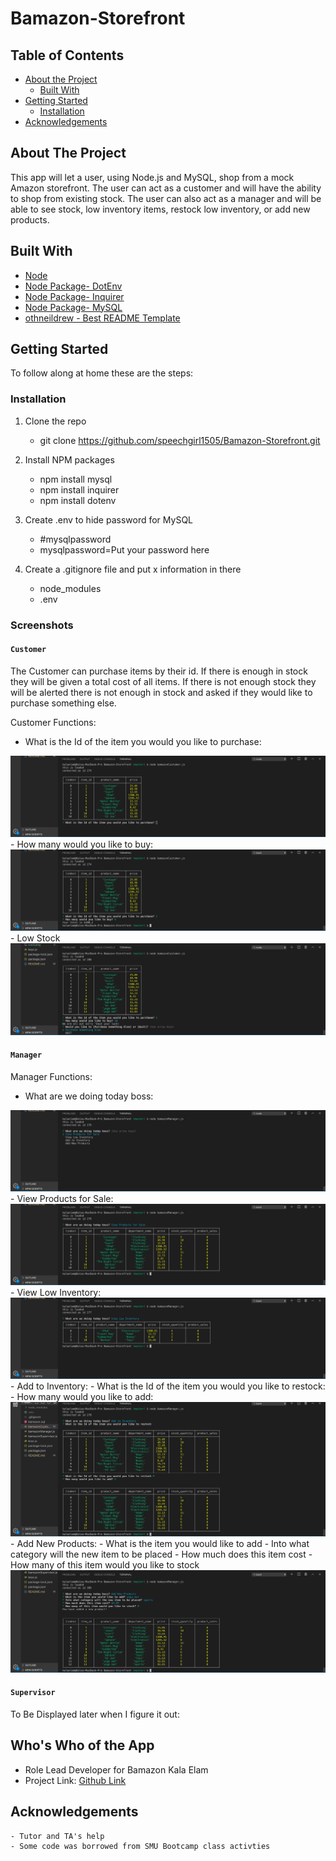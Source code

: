 # Bamazon-Storefront

<!-- PROJECT SHIELDS -->
<!--
*** I'm using markdown "reference style" links for readability.
*** Reference links are enclosed in brackets [ ] instead of parentheses ( ).
*** See the bottom of this document for the declaration of the reference variables
*** for contributors-url, forks-url, etc. This is an optional, concise syntax you may use.
*** https://www.markdownguide.org/basic-syntax/#reference-style-links
-->

<!-- TABLE OF CONTENTS -->

## Table of Contents
- [About the Project](#about-the-project)
    - [Built With](#built-with)
- [Getting Started](#getting-started)
    - [Installation](#installation)
- [Acknowledgements](#acknowledgements)

<!-- ABOUT THE PROJECT -->
## About The Project

This app will let a user, using Node.js and MySQL, shop from a mock Amazon storefront. The user can act as a customer and will have the ability to shop from existing stock. The user can also act as a manager and will be able to see stock, low inventory items, restock low inventory, or add new products. 

## Built With
- [Node](https://nodejs.org/en/)
- [Node Package- DotEnv](https://www.npmjs.com/package/dotenv)
- [Node Package- Inquirer](https://www.npmjs.com/package/inquirer)
- [Node Package- MySQL](https://www.npmjs.com/package/mysql)
- [othneildrew - Best README Template](https://github.com/othneildrew/Best-README-Template)

<!-- GETTING STARTED -->
## Getting Started
To follow along at home these are the steps:

### Installation
1. Clone the repo 
    - git clone https://github.com/speechgirl1505/Bamazon-Storefront.git

2. Install NPM packages
    - npm install mysql
    - npm install inquirer
    - npm install dotenv

3. Create .env to hide password for MySQL
    - #mysqlpassword
    - mysqlpassword=Put your password here

4. Create a .gitignore file and put x information in there
    - node_modules
    - .env

### Screenshots

#### `Customer`

The Customer can purchase items by their id. If there is enough in stock they will be given a total cost of all items. If there is not enough stock they will be alerted there is not enough in stock and asked if they would like to purchase something else.

Customer Functions:

- What is the Id of the item you would you like to purchase:
<img src="cus1.png"/>
- How many would you like to buy:
<img src="cus2.png"/>
- Low Stock
<img src="cus3.png"/>

#### `Manager`

Manager Functions:
- What are we doing today boss:
<img src="man1.png"/>
    - View Products for Sale:
    <img src="man2.png"/>
    - View Low Inventory: 
    <img src="man3.png"/>
    - Add to Inventory:
        - What is the Id of the item you would you like to restock:
        - How many would you like to add:
        <img src="man4.png"/>
    - Add New Products:
        - What is the item you would like to add
        - Into what category will the new item to be placed
        - How much does this item cost
        - How many of this item would you like to stock
        <img src="man5.png"/>


#### `Supervisor`

To Be Displayed later when I figure it out:

## Who's Who of the App

- Role Lead Developer for Bamazon Kala Elam
- Project Link: [Github Link](https://github.com/speechgirl1505/Bamazon-Storefront)

## Acknowledgements

    - Tutor and TA's help 
    - Some code was borrowed from SMU Bootcamp class activties
